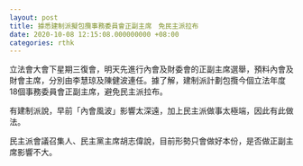 ```yaml
---
layout: post
title: 據悉建制派擬包攬事務委員會正副主席　免民主派拉布
date: 2020-10-08 12:15:08.000000000 +08:00
categories: rthk
---
```


立法會大會下星期三復會，明天先進行內會及財委會的正副主席選舉，預料內會及財會主席，分別由李慧琼及陳健波連任。據了解，建制派計劃包攬今個立法年度18個事務委員會正副主席，避免民主派拉布。

有建制派說，早前「內會風波」影響太深遠，加上民主派做事太極端，因此有此做法。

民主派會議召集人、民主黨主席胡志偉說，目前形勢只會做好本份，是否做正副主席影響不大。
